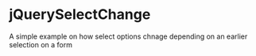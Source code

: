 # jQuerySelectChange
A simple example on how select options chnage depending on an earlier selection on a form
